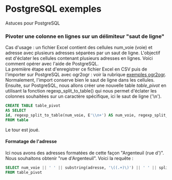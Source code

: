 # PostgreSQL exemples
Astuces pour PostgreSQL

### Pivoter une colonne en lignes sur un délimiteur "saut de ligne"
Cas d'usage : un fichier Excel contient des cellules num_voie (voie) et adresse avec plusieurs adresses séparées par un saut de ligne. L'objectif est d'éclater les cellules contenant plusieurs adresses en lignes. Voici comment opérer avec l'aide de PostgreSQL.  
La première étape est d'enregistrer ce fichier Excel en CSV puis de l'importer sur PostgreSQL avec ogr2ogr : voir la rubrique [exemples ogr2ogr](https://github.com/remifroger/astuces/blob/main/ogr2ogr_exemples.md). Normalement, l'import conserve bien le saut de ligne dans les cellules.  
Ensuite, sur PostgreSQL, nous allons créer une nouvelle table *table_pivot* en utilisant la fonction regexp_split_to_table() qui nous permet d'éclater les colonnes souhaitées sur un caractère spécifique, ici le saut de ligne ('\n').
```sql
CREATE TABLE table_pivot 
AS SELECT
id, regexp_split_to_table(num_voie, E'\\n+') AS num_voie, regexp_split_to_table(adresse, E'\\n+') AS adresse, code_postal, commune
FROM table
```
Le tour est joué.  
 #### Formatage de l'adresse
Ici nous avons des adresses formatées de cette façon "Argenteuil (rue d')". Nous souhaitons obtenir "rue d'Argenteuil". Voici la requête :
```sql
SELECT num_voie || ' ' || substring(adresse, '\((.+)\)') || ' ' || split_part(adresse, '(',1)  as adresse_ok, * 
FROM table_pivot
```
